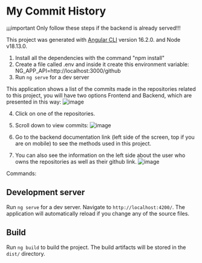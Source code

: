 # My Commit History

¡¡¡important
Only follow these steps if the backend is already served!!!

This project was generated with [Angular CLI](https://github.com/angular/angular-cli) version 16.2.0. and Node v18.13.0.

1. Install all the dependencies with the command "npm install"
2. Create a file called .env and inside it create this environment variable: NG_APP_API=http://localhost:3000/github
3. Run `ng serve` for a dev server

This application shows a list of the commits made in the repositories related to this project, you will have two options Frontend and Backend, which are presented in this way:
![image](https://github.com/betaniagonz/frontend-commit-history/assets/5827277/a5448436-d93e-4247-81f9-ae2b0fe77aae)

4. Click on one of the repositories.
5. Scroll down to view commits:
![image](https://github.com/betaniagonz/frontend-commit-history/assets/5827277/5d68d7f3-27e3-422e-94a6-91b1e2828fe2)


6. Go to the backend documentation link (left side of the screen, top if you are on mobile) to see the methods used in this project.
7. You can also see the information on the left side about the user who owns the repositories as well as their github link.
![image](https://github.com/betaniagonz/frontend-commit-history/assets/5827277/bcaaeb51-fe9f-4106-90c5-7e57ecae6b98)


Commands:

## Development server

Run `ng serve` for a dev server. Navigate to `http://localhost:4200/`. The application will automatically reload if you change any of the source files.

## Build

Run `ng build` to build the project. The build artifacts will be stored in the `dist/` directory.


